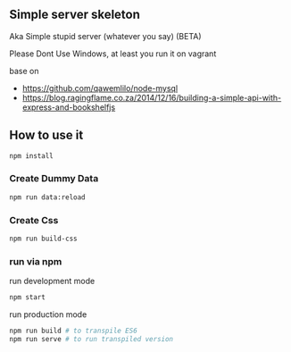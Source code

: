 ## Simple server skeleton
Aka Simple stupid server (whatever you say) (BETA)

<p class="danger">
  Please Dont Use Windows, at least you run it on vagrant
</p>

base on
  - https://github.com/qawemlilo/node-mysql
  - https://blog.ragingflame.co.za/2014/12/16/building-a-simple-api-with-express-and-bookshelfjs

## How to use it
```sh
npm install
```

### Create Dummy Data
```sh
npm run data:reload
```

### Create Css
```sh
npm run build-css
```

### run via npm
run development mode
```sh
npm start
```
run production mode
```sh
npm run build # to transpile ES6
npm run serve # to run transpiled version
```
